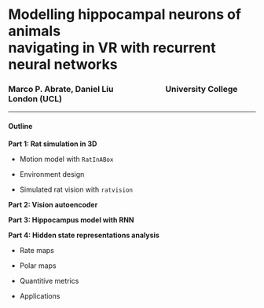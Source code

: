 # Modelling hippocampal neurons of animals <br> navigating in VR with recurrent neural networks
### Marco P. Abrate, Daniel Liu &emsp;&emsp;&emsp;&emsp;&emsp;&emsp; University College London (UCL)
---

#### Outline
**Part 1: Rat simulation in 3D**
- Motion model with `RatInABox`

- Environment design

- Simulated rat vision with `ratvision`

**Part 2: Vision autoencoder**

**Part 3: Hippocampus model with RNN**

**Part 4: Hidden state representations analysis**
- Rate maps

- Polar maps

- Quantitive metrics

- Applications
